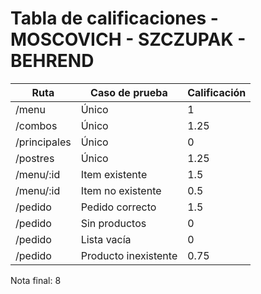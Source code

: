 # Tabla de calificaciones - MOSCOVICH - SZCZUPAK - BEHREND

| Ruta         | Caso de prueba       | Calificación |
| ------------ | -------------------- | ------------ |
| /menu        | Único                | 1            |
| /combos      | Único                | 1.25         |
| /principales | Único                | 0            |
| /postres     | Único                | 1.25         |
| /menu/:id    | Item existente       | 1.5          |
| /menu/:id    | Item no existente    | 0.5          |
| /pedido      | Pedido correcto      | 1.5          |
| /pedido      | Sin productos        | 0            |
| /pedido      | Lista vacía          | 0            |
| /pedido      | Producto inexistente | 0.75         |

Nota final: 8
